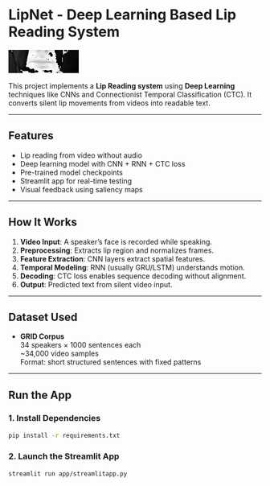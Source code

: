 # LipNet - Deep Learning Based Lip Reading System

![Demo](app/animation.gif)

This project implements a **Lip Reading system** using **Deep Learning** techniques like CNNs and Connectionist Temporal Classification (CTC). It converts silent lip movements from videos into readable text.

---

## Features
- Lip reading from video without audio
- Deep learning model with CNN + RNN + CTC loss
- Pre-trained model checkpoints
- Streamlit app for real-time testing
- Visual feedback using saliency maps

---

## How It Works

1. **Video Input**: A speaker’s face is recorded while speaking.
2. **Preprocessing**: Extracts lip region and normalizes frames.
3. **Feature Extraction**: CNN layers extract spatial features.
4. **Temporal Modeling**: RNN (usually GRU/LSTM) understands motion.
5. **Decoding**: CTC loss enables sequence decoding without alignment.
6. **Output**: Predicted text from silent video input.

---

## Dataset Used
- **GRID Corpus**  
  34 speakers × 1000 sentences each  
  ~34,000 video samples  
  Format: short structured sentences with fixed patterns

---

## Run the App

### 1. Install Dependencies

```bash
pip install -r requirements.txt

```
### 2. Launch the Streamlit App

```bash
streamlit run app/streamlitapp.py

